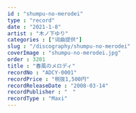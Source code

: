 ```yaml
---
id : "shumpu-no-merodei"
type : "record"
date : "2021-1-8"
artist : "木ノ下ゆり"
categories : ["词曲提供"]
slug : "/discography/shumpu-no-merodei"
coverImage : "shumpu-no-merodei.jpg"
order : 3201
title : "春風のメロディ"
recordNo : "ADCY-0001"
recordPrice : "税抜1,500円"
recordReleaseDate : "2008-03-14"
recordPublisher : "　"
recordType : "Maxi"
---
```


